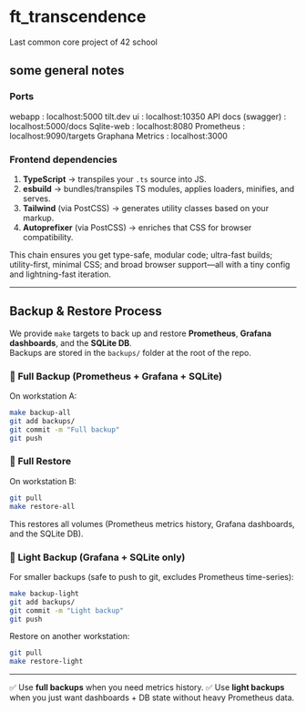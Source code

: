 # ft_transcendence

Last common core project of 42 school

## some general notes

### Ports

webapp : localhost:5000
tilt.dev ui : localhost:10350
API docs (swagger) : localhost:5000/docs
Sqlite-web : localhost:8080
Prometheus : localhost:9090/targets
Graphana Metrics : localhost:3000

### Frontend dependencies

1. **TypeScript** → transpiles your `.ts` source into JS.
2. **esbuild** → bundles/transpiles TS modules, applies loaders, minifies, and serves.
3. **Tailwind** (via PostCSS) → generates utility classes based on your markup.
4. **Autoprefixer** (via PostCSS) → enriches that CSS for browser compatibility.

This chain ensures you get type-safe, modular code; ultra-fast builds;
utility-first, minimal CSS; and broad browser support—all with a tiny config
and lightning-fast iteration.

---

## Backup & Restore Process

We provide `make` targets to back up and restore **Prometheus**, **Grafana dashboards**, and the **SQLite DB**.  
Backups are stored in the `backups/` folder at the root of the repo.

### 🔹 Full Backup (Prometheus + Grafana + SQLite)

On workstation A:

```bash
make backup-all
git add backups/
git commit -m "Full backup"
git push
````

### 🔹 Full Restore

On workstation B:

```bash
git pull
make restore-all
```

This restores all volumes (Prometheus metrics history, Grafana dashboards, and the SQLite DB).

### 🔹 Light Backup (Grafana + SQLite only)

For smaller backups (safe to push to git, excludes Prometheus time-series):

```bash
make backup-light
git add backups/
git commit -m "Light backup"
git push
```

Restore on another workstation:

```bash
git pull
make restore-light
```

---

✅ Use **full backups** when you need metrics history.
✅ Use **light backups** when you just want dashboards + DB state without heavy Prometheus data.
